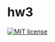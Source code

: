 # hw3

[![MIT license](https://img.shields.io/badge/license-MIT-blue.svg)](https://github.com/fp-ctd-itmo/hw3-Tindarid)
